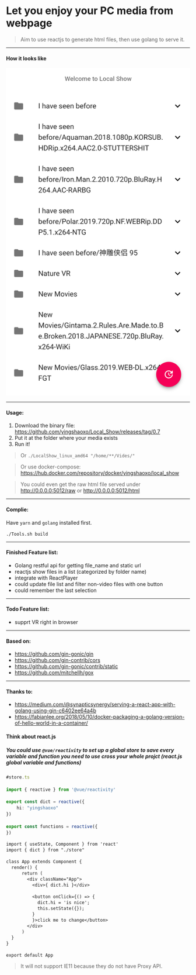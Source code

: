 # Let you enjoy your PC media from webpage


> Aim to use reactjs to generate html files, then use golang to serve it.

___

#### How it looks like

![Screen Shot](screenshot/1.png)

___

#### Usage:
1. Download the binary file: https://github.com/yingshaoxo/Local_Show/releases/tag/0.7
2. Put it at the folder where your media exists
3. Run it!

> Or `./LocalShow_linux_amd64 "/home/**/Vides/"`

> Or use docker-compose: https://hub.docker.com/repository/docker/yingshaoxo/local_show

> You could even get the raw html file served under http://0.0.0.0:5012/raw or http://0.0.0.0:5012/html

___

#### Complie:
Have `yarn` and `golang` installed first.

```
./Tools.sh build
```
___

#### Finished Feature list:

* Golang restful api for getting file_name and static url
* reactjs show files in a list (categorized by folder name)
* integrate with ReactPlayer
* could update file list and filter non-video files with one button
* could remember the last selection

___

#### Todo Feature list:

* supprt VR right in browser

___

#### Based on:

* https://github.com/gin-gonic/gin
* https://github.com/gin-contrib/cors
* https://github.com/gin-gonic/contrib/static
* https://github.com/mitchellh/gox

___

#### Thanks to:

* https://medium.com/@synapticsynergy/serving-a-react-app-with-golang-using-gin-c6402ee64a4b
* https://fabianlee.org/2018/05/10/docker-packaging-a-golang-version-of-hello-world-in-a-container/

#### Think about react.js

##### You could use `@vue/reactivity` to set up a global store to save every variable and function you need to use cross your whole projct (react.js global variable and functions)
```ts
#store.ts

import { reactive } from '@vue/reactivity'

export const dict = reactive({
    hi: "yingshaoxo"
})

export const functions = reactive({
})
```

```tsx
import { useState, Component } from 'react'
import { dict } from "./store"

class App extends Component {
  render() {
      return (
        <div className="App">
          <div>{ dict.hi }</div>

          <button onClick={() => {
            dict.hi = 'is nice';
            this.setState({});
          }
          }>click me to change</button>
        </div>
      )
  }
}

export default App
```

> It will not support IE11 because they do not have Proxy API.
